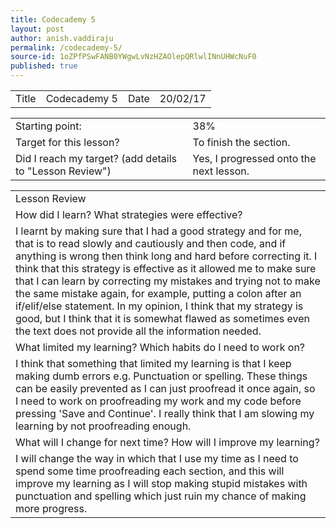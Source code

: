 ```yaml
---
title: Codecademy 5
layout: post
author: anish.vaddiraju
permalink: /codecademy-5/
source-id: 1oZPfPSwFANB0YWgwLvNzHZAOlepQRlwlINnUHWcNuF0
published: true
---
```

<table>
  <tr>
    <td>Title</td>
    <td>Codecademy 5</td>
    <td>Date</td>
    <td>20/02/17</td>
  </tr>
</table>


<table>
  <tr>
    <td>Starting point:</td>
    <td>38%</td>
  </tr>
  <tr>
    <td>Target for this lesson?</td>
    <td>To finish the section.</td>
  </tr>
  <tr>
    <td>Did I reach my target? 
(add details to "Lesson Review")</td>
    <td>Yes, I progressed onto the next lesson.</td>
  </tr>
</table>


<table>
  <tr>
    <td>Lesson Review</td>
  </tr>
  <tr>
    <td>How did I learn? What strategies were effective?  </td>
  </tr>
  <tr>
    <td>I learnt by making sure that I had a good strategy and for me, that is to read slowly and cautiously and then code, and if anything is wrong then think long and hard before correcting it. I think that this strategy is effective as it allowed me to make sure that I can learn by correcting my mistakes and trying not to make the same mistake again, for example, putting a colon after an if/elif/else statement. In my opinion, I think that my strategy is good, but I think that it is somewhat flawed as sometimes even the text does not provide all the information needed. </td>
  </tr>
  <tr>
    <td>What limited my learning? Which habits do I need to work on? </td>
  </tr>
  <tr>
    <td>I think that something that limited my learning is that I keep making dumb errors e.g. Punctuation or spelling. These things can be easily prevented as I can just proofread it once again, so I need to work on proofreading my work and my code before pressing 'Save and Continue'. I really think that I am slowing my learning by not proofreading enough. </td>
  </tr>
  <tr>
    <td>What will I change for next time? How will I improve my learning?</td>
  </tr>
  <tr>
    <td>I will change the way in which that I use my time as I need to spend some time proofreading each section, and this will improve my learning as I will stop making stupid mistakes with punctuation and spelling which just ruin my chance of making more progress.</td>
  </tr>
</table>


